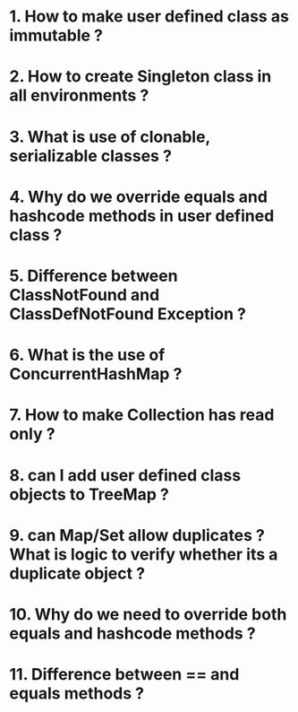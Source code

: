 # 1. How to make user defined class as immutable ?
# 2. How to create Singleton class in all environments ?
# 3. What is use of clonable, serializable classes ?
# 4. Why do we override equals and hashcode methods in user defined class ?
# 5. Difference between ClassNotFound and ClassDefNotFound Exception ?
# 6. What is the use of ConcurrentHashMap ?
# 7. How to make Collection has read only ?
# 8. can I add user defined class objects to TreeMap ?
# 9. can Map/Set allow duplicates ? What is logic to verify whether its a duplicate object ?
# 10. Why do we need to override both equals and hashcode methods ?
# 11. Difference between == and equals methods ?
# 
